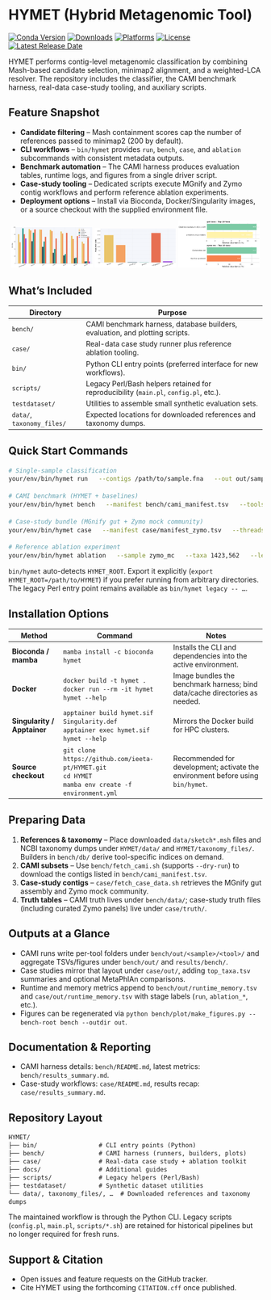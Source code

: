 # HYMET (Hybrid Metagenomic Tool)

[![Conda Version](https://anaconda.org/bioconda/hymet/badges/version.svg)](https://anaconda.org/bioconda/hymet)
[![Downloads](https://anaconda.org/bioconda/hymet/badges/downloads.svg)](https://anaconda.org/bioconda/hymet)
[![Platforms](https://anaconda.org/bioconda/hymet/badges/platforms.svg)](https://anaconda.org/bioconda/hymet)
[![License](https://anaconda.org/bioconda/hymet/badges/license.svg)](https://anaconda.org/bioconda/hymet)
[![Latest Release Date](https://anaconda.org/bioconda/hymet/badges/latest_release_date.svg)](https://anaconda.org/bioconda/hymet)

HYMET performs contig-level metagenomic classification by combining Mash-based candidate selection, minimap2 alignment, and a weighted-LCA resolver. The repository includes the classifier, the CAMI benchmark harness, real-data case-study tooling, and auxiliary scripts.

## Feature Snapshot

- **Candidate filtering** – Mash containment scores cap the number of references passed to minimap2 (200 by default).
- **CLI workflows** – `bin/hymet` provides `run`, `bench`, `case`, and `ablation` subcommands with consistent metadata outputs.
- **Benchmark automation** – The CAMI harness produces evaluation tables, runtime logs, and figures from a single driver script.
- **Case-study tooling** – Dedicated scripts execute MGnify and Zymo contig workflows and perform reference ablation experiments.
- **Deployment options** – Install via Bioconda, Docker/Singularity images, or a source checkout with the supplied environment file.

<p align="center">
  <img src="results/bench/fig_f1_by_rank.png" alt="HYMET F1 by taxonomic rank" width="32%">
  <img src="results/bench/fig_peak_memory_by_tool.png" alt="Peak memory by tool" width="32%">
  <img src="results/case/fig_case_top_taxa_panels.png" alt="Case study top taxa" width="32%">
</p>

## What’s Included

| Directory | Purpose |
|-----------|---------|
| `bench/` | CAMI benchmark harness, database builders, evaluation, and plotting scripts. |
| `case/` | Real-data case study runner plus reference ablation tooling. |
| `bin/` | Python CLI entry points (preferred interface for new workflows). |
| `scripts/` | Legacy Perl/Bash helpers retained for reproducibility (`main.pl`, `config.pl`, etc.). |
| `testdataset/` | Utilities to assemble small synthetic evaluation sets. |
| `data/`, `taxonomy_files/` | Expected locations for downloaded references and taxonomy dumps. |

## Quick Start Commands

```bash
# Single-sample classification
your/env/bin/hymet run   --contigs /path/to/sample.fna   --out out/sample   --threads 16

# CAMI benchmark (HYMET + baselines)
your/env/bin/hymet bench   --manifest bench/cami_manifest.tsv   --tools hymet,kraken2,centrifuge,ganon2,sourmash_gather,metaphlan4   --threads 16

# Case-study bundle (MGnify gut + Zymo mock community)
your/env/bin/hymet case   --manifest case/manifest_zymo.tsv   --threads 8

# Reference ablation experiment
your/env/bin/hymet ablation   --sample zymo_mc   --taxa 1423,562   --levels 0,0.5,1.0   --threads 4
```

`bin/hymet` auto-detects `HYMET_ROOT`. Export it explicitly (`export HYMET_ROOT=/path/to/HYMET`) if you prefer running from arbitrary directories. The legacy Perl entry point remains available as `bin/hymet legacy -- …`.

## Installation Options

| Method | Command | Notes |
|--------|---------|-------|
| **Bioconda / mamba** | `mamba install -c bioconda hymet` | Installs the CLI and dependencies into the active environment. |
| **Docker** | `docker build -t hymet .`<br>`docker run --rm -it hymet hymet --help` | Image bundles the benchmark harness; bind data/cache directories as needed. |
| **Singularity / Apptainer** | `apptainer build hymet.sif Singularity.def`<br>`apptainer exec hymet.sif hymet --help` | Mirrors the Docker build for HPC clusters. |
| **Source checkout** | `git clone https://github.com/ieeta-pt/HYMET.git`<br>`cd HYMET`<br>`mamba env create -f environment.yml` | Recommended for development; activate the environment before using `bin/hymet`. |

## Preparing Data

1. **References & taxonomy** – Place downloaded `data/sketch*.msh` files and NCBI taxonomy dumps under `HYMET/data/` and `HYMET/taxonomy_files/`. Builders in `bench/db/` derive tool-specific indices on demand.
2. **CAMI subsets** – Use `bench/fetch_cami.sh` (supports `--dry-run`) to download the contigs listed in `bench/cami_manifest.tsv`.
3. **Case-study contigs** – `case/fetch_case_data.sh` retrieves the MGnify gut assembly and Zymo mock community.
4. **Truth tables** – CAMI truth lives under `bench/data/`; case-study truth files (including curated Zymo panels) live under `case/truth/`.

## Outputs at a Glance

- CAMI runs write per-tool folders under `bench/out/<sample>/<tool>/` and aggregate TSVs/figures under `bench/out/` and `results/bench/`.
- Case studies mirror that layout under `case/out/`, adding `top_taxa.tsv` summaries and optional MetaPhlAn comparisons.
- Runtime and memory metrics append to `bench/out/runtime_memory.tsv` and `case/out/runtime_memory.tsv` with stage labels (`run`, `ablation_*`, etc.).
- Figures can be regenerated via `python bench/plot/make_figures.py --bench-root bench --outdir out`.

## Documentation & Reporting

- CAMI harness details: `bench/README.md`, latest metrics: `bench/results_summary.md`.
- Case-study workflows: `case/README.md`, results recap: `case/results_summary.md`.

## Repository Layout

```
HYMET/
├── bin/                 # CLI entry points (Python)
├── bench/               # CAMI harness (runners, builders, plots)
├── case/                # Real-data case study + ablation toolkit
├── docs/                # Additional guides
├── scripts/             # Legacy helpers (Perl/Bash)
├── testdataset/         # Synthetic dataset utilities
└── data/, taxonomy_files/, …  # Downloaded references and taxonomy dumps
```

The maintained workflow is through the Python CLI. Legacy scripts (`config.pl`, `main.pl`, `scripts/*.sh`) are retained for historical pipelines but no longer required for fresh runs.

## Support & Citation

- Open issues and feature requests on the GitHub tracker.
- Cite HYMET using the forthcoming `CITATION.cff` once published.
